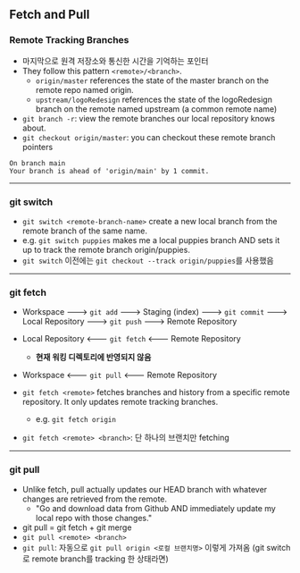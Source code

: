 ## Fetch and Pull


### Remote Tracking Branches
* 마지막으로 원격 저장소와 통신한 시간을 기억하는 포인터
* They follow this pattern `<remote>/<branch>`.
    * `origin/master` references the state of the master branch on the remote repo named origin.
    * `upstream/logoRedesign` references the state of the logoRedesign branch on the remote named upstream (a common remote name)
* `git branch -r`: view the remote branches our local repository knows about.
* `git checkout origin/master`: you can checkout these remote branch pointers
```
On branch main
Your branch is ahead of 'origin/main' by 1 commit.
```

---
### git switch
* `git switch <remote-branch-name>` create a new local branch from the remote branch of the same name.
* e.g. `git switch puppies` makes me a local puppies branch AND sets it up to track the remote branch origin/puppies.
* `git switch` 이전에는 `git checkout --track origin/puppies`를 사용했음

---
### git fetch
* Workspace ---> `git add` ---> Staging (index) ---> `git commit` ---> Local Repository ---> `git push` ---> Remote Repository
* Local Repository <--- `git fetch` <--- Remote Repository
    * **현재 워킹 디렉토리에 반영되지 않음**
* Workspace <--- `git pull` <--- Remote Repository

* `git fetch <remote>` fetches branches and history from a specific remote repository. It only updates remote tracking branches.
    * e.g. `git fetch origin`
* `git fetch <remote> <branch>`: 단 하나의 브랜치만 fetching

---
### git pull
* Unlike fetch, pull actually updates our HEAD branch with whatever changes are retrieved from the remote.
    * "Go and download data from Github AND immediately update my local repo with those changes."
* git pull = git fetch + git merge
* `git pull <remote> <branch>`
* `git pull`: 자동으로 `git pull origin <로컬 브랜치명>` 이렇게 가져옴 (git switch로 remote branch를 tracking 한 상태라면)